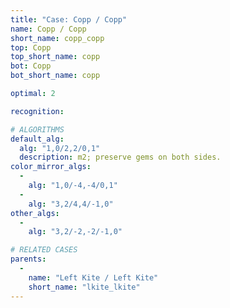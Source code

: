 ```yaml
---
title: "Case: Copp / Copp"
name: Copp / Copp
short_name: copp_copp
top: Copp
top_short_name: copp
bot: Copp
bot_short_name: copp

optimal: 2

recognition:

# ALGORITHMS
default_alg:
  alg: "1,0/2,2/0,1"
  description: m2; preserve gems on both sides.
color_mirror_algs:
  -
    alg: "1,0/-4,-4/0,1"
  -
    alg: "3,2/4,4/-1,0"
other_algs:
  -
    alg: "3,2/-2,-2/-1,0"

# RELATED CASES
parents:
  -
    name: "Left Kite / Left Kite"
    short_name: "lkite_lkite"
---
```


